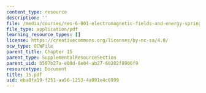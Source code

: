 ```yaml
---
content_type: resource
description: ''
file: /media/courses/res-6-001-electromagnetic-fields-and-energy-spring-2008/eba8fa19f251aa5612534a091e4c6999_15.pdf
file_type: application/pdf
learning_resource_types: []
license: https://creativecommons.org/licenses/by-nc-sa/4.0/
ocw_type: OCWFile
parent_title: Chapter 15
parent_type: SupplementalResourceSection
parent_uid: b507b27a-e00d-8e04-ab27-60202f8906f9
resourcetype: Document
title: 15.pdf
uid: eba8fa19-f251-aa56-1253-4a091e4c6999
---
```

